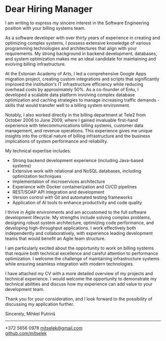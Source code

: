 # Dear Hiring Manager

I am writing to express my sincere interest in the Software Engineering position with your billing systems team.

As a software developer with over thirty years of experience in creating and optimizing complex systems, I possess extensive knowledge of various programming technologies and architectures that align with your requirements. My strong background in backend development, databases, and system optimization makes me an ideal candidate for maintaining and evolving billing infrastructure.

At the Estonian Academy of Arts, I led a comprehensive Google Apps migration project, creating custom integrations and scripts that significantly improved the institution's IT infrastructure efficiency while reducing overhead costs by approximately 50%. As a co-founder of Entu, I developed a scalable data platform involving complex database optimization and caching strategies to manage increasing traffic demands - skills that would transfer well to a billing system environment.

Notably, I also worked directly in the billing department at Tele2 from October 2006 to June 2009, where I gained invaluable first-hand experience with telecommunications billing systems, customer data management, and revenue operations. This experience gives me unique insights into the critical nature of billing infrastructure and the business implications of system performance and reliability.

My technical expertise includes:

- Strong backend development experience (including Java-based systems)
- Extensive work with relational and NoSQL databases, including optimization techniques
- Implementation of microservices architecture
- Experience with Docker containerization and CI/CD pipelines
- REST/SOAP API integration and development
- Version control with Git and automated testing frameworks
- Application of AI tools to enhance productivity and code quality

I thrive in Agile environments and am accustomed to the full software development lifecycle. My strengths include solving complex problems, designing robust system architecture, optimizing code performance, and developing high-throughput applications. I work effectively both independently and collaboratively, with experience leading development teams that would benefit an Agile team structure.

I am particularly excited about the opportunity to work on billing systems that require both technical excellence and careful attention to performance optimization. I welcome the challenge of maintaining infrastructure systems while ensuring seamless integration with modern technologies.

I have attached my CV with a more detailed overview of my projects and technical experience. I would welcome the opportunity to demonstrate my technical abilities and discuss how my experience can add value to your development team.

Thank you for your consideration, and I look forward to the possibility of discussing my application further.

Sincerely,
Mihkel Putrinš

---

+372 5656 0978
[mitselek@gmail.com](mailto:mitselek@gmail.com)  
[github.com/mitselek](https://github.com/mitselek)
